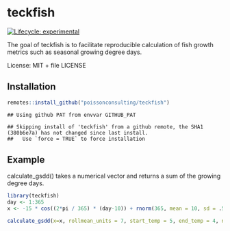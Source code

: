 
<!-- README.md is generated from README.Rmd. Please edit that file -->

# teckfish

<!-- badges: start -->

[![Lifecycle:
experimental](https://img.shields.io/badge/lifecycle-experimental-orange.svg)](https://lifecycle.r-lib.org/articles/stages.html#experimental)
<!-- badges: end -->

The goal of teckfish is to facilitate reproducible calculation of fish
growth metrics such as seasonal growing degree days.

License: MIT + file LICENSE

## Installation

``` r
remotes::install_github("poissonconsulting/teckfish")
```

    ## Using github PAT from envvar GITHUB_PAT

    ## Skipping install of 'teckfish' from a github remote, the SHA1 (380b6e7a) has not changed since last install.
    ##   Use `force = TRUE` to force installation

## Example

calculate_gsdd() takes a numerical vector and returns a sum of the
growing degree days.

``` r
library(teckfish)
day <- 1:365
x <- -15 * cos((2*pi / 365) * (day-10)) + rnorm(365, mean = 10, sd = .5)

calculate_gsdd(x=x, rollmean_units = 7, start_temp = 5, end_temp = 4, n_consecutive = 5)
```
